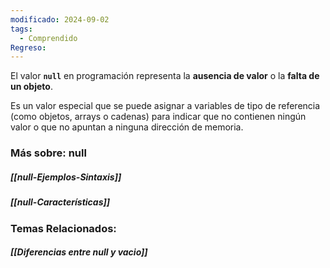 ```yaml
---
modificado: 2024-09-02
tags:
  - Comprendido
Regreso:
---
```

El valor **`null`** en programación representa la **ausencia de valor** o la **falta de un objeto**.

Es un valor especial que se puede asignar a variables de tipo de referencia (como objetos, arrays o cadenas) para indicar que no contienen ningún valor o que no apuntan a ninguna dirección de memoria.

### Más sobre: null
##### [[null-Ejemplos-Sintaxis]]
##### [[null-Características]]

### Temas Relacionados:
##### [[Diferencias entre null y vacio]]
